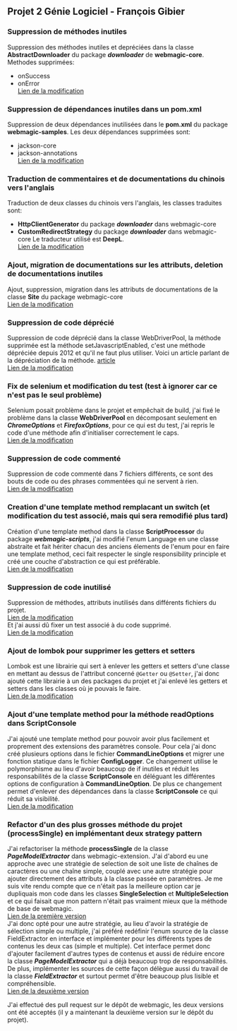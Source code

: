 ## Projet 2 Génie Logiciel - François Gibier

### Suppression de méthodes inutiles

Suppression des méthodes inutiles et depréciées dans la classe **AbstractDownloader** du package ***downloader*** de **webmagic-core**.
Methodes supprimées:
- onSuccess
- onError
<br/>[Lien de la modification](https://github.com/FrancoisGib/gl-projet2/commit/899ffc95e36ec7a69a8ca89b9b61209770b6d0d2)

### Suppression de dépendances inutiles dans un pom.xml

Suppression de deux dépendances inutilisées dans le **pom.xml** du package **webmagic-samples**.
Les deux dépendances supprimées sont:
- jackson-core
- jackson-annotations
<br/>[Lien de la modification](https://github.com/FrancoisGib/gl-projet2/commit/c73049b061e6f7e687218432d6c0b95ecb3ca2b3)

### Traduction de commentaires et de documentations du chinois vers l'anglais

Traduction de deux classes du chinois vers l'anglais, les classes traduites sont:
- **HttpClientGenerator** du package ***downloader*** dans webmagic-core
- **CustomRedirectStrategy** du package ***downloader*** dans webmagic-core
Le traducteur utilisé est **DeepL**.
<br/>[Lien de la modification](https://github.com/FrancoisGib/gl-projet2/commit/33fb81930e688055d2966d616d961fcb65052361)

### Ajout, migration de documentations sur les attributs, deletion de documentations inutiles

Ajout, suppression, migration dans les attributs de documentations de la classe **Site** du package webmagic-core
<br/>[Lien de la modification](https://github.com/FrancoisGib/gl-projet2/commit/468d1b3896ec6923dc56ec107474baded1a2a292)

### Suppression de code déprécié

Suppression de code déprécié dans la classe WebDriverPool, la méthode supprimée est la méthode setJavascriptEnabled, c'est une méthode dépréciée depuis 2012 et qu'il ne faut plus utiliser. Voici un article parlant de la dépréciation de la méthode. [article](https://googlesamples.github.io/android-custom-lint-rules/checks/SetJavaScriptEnabled.md.html)
<br/>[Lien de la modification](https://github.com/FrancoisGib/gl-projet2/commit/796065b722389c3db04bbf11701f9a1316d11223)

### Fix de selenium et modification du test (test à ignorer car ce n'est pas le seul problème)

Selenium posait problème dans le projet et empêchait de build, j'ai fixé le problème dans la classe **WebDriverPool** en décomposant seulement en ***ChromeOptions*** et ***FirefoxOptions***, pour ce qui est du test, j'ai repris le code d'une méthode afin d'initialiser correctement le caps.
<br/>[Lien de la modification](https://github.com/FrancoisGib/gl-projet2/commit/e5880db88470b85ceca3a71a4e8d28255eba398c)

### Suppression de code commenté

Suppression de code commenté dans 7 fichiers différents, ce sont des bouts de code ou des phrases commentées qui ne servent à rien.
<br/>[Lien de la modification](https://github.com/FrancoisGib/gl-projet2/commit/8d05158fb63405425212c45795c469850bde3465)

### Creation d'une template method remplacant un switch (et modification du test associé, mais qui sera remodifié plus tard)

Création d'une template method dans la classe **ScriptProcessor** du package ***webmagic-scripts***, j'ai modifié l'enum Language en une classe abstraite et fait hériter chacun des anciens élements de l'enum pour en faire une template method, ceci fait respecter le single responsibility principle et créé une couche d'abstraction ce qui est préférable.
<br/>[Lien de la modification](https://github.com/FrancoisGib/gl-projet2/commit/702b68d58bb9d58817400ff5afa8b412f2c6c678)

### Suppression de code inutilisé

Suppression de méthodes, attributs inutilisés dans différents fichiers du projet.
<br/>[Lien de la modification](https://github.com/FrancoisGib/gl-projet2/commit/cfbea0ea421cee3ebdd140a04ba3d3fa026c00e9)
<br/>Et j'ai aussi dû fixer un test associé à du code supprimé.
<br/>[Lien de la modification](https://github.com/FrancoisGib/gl-projet2/commit/3916ef5631ae20bc238b61b2076e2bb76d4c9509)

### Ajout de lombok pour supprimer les getters et setters

Lombok est une librairie qui sert à enlever les getters et setters d'une classe en mettant au dessus de l'attribut concerné ```@Getter``` ou ```@Setter```, j'ai donc ajouté cette librairie à un des packages du projet et j'ai enlevé les getters et setters dans les classes où je pouvais le faire.
<br/>[Lien de la modification](https://github.com/FrancoisGib/gl-projet2/commit/53c808054103bb1eb83de0ec19d738cdd85a9411)

### Ajout d'une template method pour la méthode readOptions dans ScriptConsole

J'ai ajouté une template method pour pouvoir avoir plus facilement et proprement des extensions des paramètres console.
Pour cela j'ai donc créé plusieurs options dans le fichier **CommandLineOptions** et migrer une fonction statique dans le fichier **ConfigLogger**.
Ce changement utilise le polymorphisme au lieu d'avoir beaucoup de if inutiles et réduit les responsabilités de la classe **ScriptConsole** en déléguant les différentes options de configuration à **CommandLineOption**.
De plus ce changement permet d'enlever des dépendances dans la classe **ScriptConsole** ce qui réduit sa visibilité.
<br/>[Lien de la modification](https://github.com/FrancoisGib/gl-projet2/commit/5fed705c047bc6c7da6c726b3b5936064c4e4a96)

### Refactor d'un des plus grosses méthode du projet (processSingle) en implémentant deux strategy pattern

J'ai refactoriser la méthode **processSingle** de la classe ***PageModelExtractor*** dans webmagic-extension.
J'ai d'abord eu une approche avec une stratégie de selection de soit une liste de chaînes de caractères ou une chaîne simple, couplé avec une autre stratégie pour ajouter directement des attributs à la classe passée en paramètres.
Je me suis vite rendu compte que ce n'était pas la meilleure option car je dupliquais mon code dans les classes **SingleSelection** et **MultipleSelection** et ce qui faisait que mon pattern n'était pas vraiment mieux que la méthode de base de webmagic.
<br/>[Lien de la première version](https://github.com/FrancoisGib/gl-projet2/commit/1dd7d71d0f5d7e7e0fe1d8d84a05a1cd1b7ab96b)
<br/>J'ai donc opté pour une autre stratégie, au lieu d'avoir la stratégie de sélection simple ou multiple, j'ai préféré redéfinir l'enum source de la classe FieldExtractor en interface et implémenter pour les différents types de contenus les deux cas (simple et multiple).
Cet interface permet donc d'ajouter facilement d'autres types de contenus et aussi de réduire encore la classe ***PageModelExtractor*** qui a déjà beaucoup trop de responsabilités. De plus, implémenter les sources de cette façon délègue aussi du travail de la classe ***FieldExtractor*** et surtout permet d'être beaucoup plus lisible et compréhensible.
<br/>[Lien de la deuxième version](https://github.com/FrancoisGib/gl-projet2/commit/7405263554ba7c7e6eaad178f153a8c4fff38583)

J'ai effectué des pull request sur le dépôt de webmagic, les deux versions ont été acceptés (il y a maintenant la deuxième version sur le dépôt du projet).